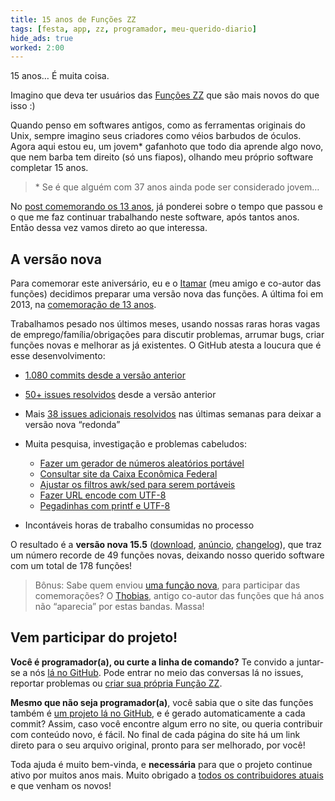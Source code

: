 ```yaml
---
title: 15 anos de Funções ZZ
tags: [festa, app, zz, programador, meu-querido-diario]
hide_ads: true
worked: 2:00
---
```


15 anos… É muita coisa.

Imagino que deva ter usuários das [Funções ZZ](https://funcoeszz.net) que são mais novos do que isso :)

Quando penso em softwares antigos, como as ferramentas originais do Unix, sempre imagino seus criadores como véios barbudos de óculos. Agora aqui estou eu, um jovem* gafanhoto que todo dia aprende algo novo, que nem barba tem direito (só uns fiapos), olhando meu próprio software completar 15 anos.

> \* Se é que alguém com 37 anos ainda pode ser considerado jovem…

No [post comemorando os 13 anos](/blog/2013/02/28/13-anos-de-funcoes-zz/), já ponderei sobre o tempo que passou e o que me faz continuar trabalhando neste software, após tantos anos. Então dessa vez vamos direto ao que interessa.


## A versão nova

Para comemorar este aniversário, eu e o [Itamar](https://github.com/itamarnet) (meu amigo e co-autor das funções) decidimos preparar uma versão nova das funções. A última foi em 2013, na [comemoração de 13 anos](/blog/2013/02/28/13-anos-de-funcoes-zz/).

Trabalhamos pesado nos últimos meses, usando nossas raras horas vagas de emprego/família/obrigações para discutir problemas, arrumar bugs, criar funções novas e melhorar as já existentes. O GitHub atesta a loucura que é esse desenvolvimento:

* [1.080 commits desde a versão anterior](https://github.com/funcoeszz/funcoeszz/compare/13.2...15.5)

* [50+ issues resolvidos](https://github.com/funcoeszz/funcoeszz/issues?page=1&q=is%3Aissue+is%3Aclosed+no%3Amilestone) desde a versão anterior

* Mais [38 issues adicionais resolvidos](https://github.com/funcoeszz/funcoeszz/issues?q=milestone%3A%22Vers%C3%A3o+2015%22+is%3Aclosed) nas últimas semanas para deixar a versão nova “redonda”

* Muita pesquisa, investigação e problemas cabeludos:

  * [Fazer um gerador de números aleatórios portável](https://github.com/funcoeszz/funcoeszz/issues/75)
  * [Consultar site da Caixa Econômica Federal](https://github.com/funcoeszz/funcoeszz/issues/159)
  * [Ajustar os filtros awk/sed para serem portáveis](https://github.com/funcoeszz/funcoeszz/issues/170)
  * [Fazer URL encode com UTF-8](https://github.com/funcoeszz/funcoeszz/issues/194)
  * [Pegadinhas com printf e UTF-8](https://github.com/funcoeszz/funcoeszz/issues/180)

* Incontáveis horas de trabalho consumidas no processo

O resultado é a **versão nova 15.5** ([download](https://funcoeszz.net/download/),
[anúncio](https://funcoeszz.net/anuncio-15.5.html), [changelog](https://funcoeszz.net/changelog.html)), que traz um número recorde de 49 funções novas, deixando nosso querido software com um total de 178 funções!

> Bônus: Sabe quem enviou [uma função nova](https://github.com/funcoeszz/funcoeszz/pull/215), para participar das comemorações? O [Thobias](https://funcoeszz.net/hist.html), antigo co-autor das funções que há anos não “aparecia” por estas bandas. Massa!


## Vem participar do projeto!

**Você é programador(a), ou curte a linha de comando?** Te convido a juntar-se a nós [lá no GitHub](https://github.com/funcoeszz/funcoeszz). Pode entrar no meio das conversas lá no issues, reportar problemas ou [criar sua própria Função ZZ](https://funcoeszz.net/my.html).

**Mesmo que não seja programador(a)**, você sabia que o site das funções também é [um projeto lá no GitHub](https://github.com/funcoeszz/funcoeszz.github.io), e é gerado automaticamente a cada commit? Assim, caso você encontre algum erro no site, ou queria contribuir com conteúdo novo, é fácil. No final de cada página do site há um link direto para o seu arquivo original, pronto para ser melhorado, por você!

Toda ajuda é muito bem-vinda, e **necessária** para que o projeto continue ativo por muitos anos mais. Muito obrigado a [todos os contribuidores atuais](https://github.com/funcoeszz/funcoeszz/graphs/contributors) e que venham os novos!
